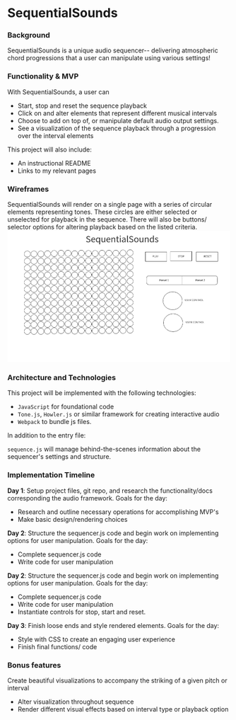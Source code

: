 # SequentialSounds

### Background

SequentialSounds is a unique audio sequencer-- delivering atmospheric chord progressions that a user can manipulate using various settings!


### Functionality & MVP  

With SequentialSounds, a user can

- Start, stop and reset the sequence playback
- Click on and alter elements that represent different musical intervals
- Choose to add on top of, or manipulate default audio output settings.
- See a visualization of the sequence playback through a progression over the interval elements

This project will also include:

- An instructional README
- Links to my relevant pages

### Wireframes

SequentialSounds will render on a single page with a series of circular elements representing tones. These circles are either selected or unselected for playback in the sequence.  There will also be buttons/ selector options for altering playback based on the listed criteria.
![wireframes](/assets/Wireframe.png)


### Architecture and Technologies


This project will be implemented with the following technologies:

- `JavaScript` for foundational code
- `Tone.js`, `Howler.js` or similar framework for creating interactive audio
- `Webpack` to bundle js files.

In addition to the entry file:

`sequence.js` will manage behind-the-scenes information about the sequencer's settings and structure.


### Implementation Timeline

**Day 1**: Setup project files, git repo, and research the functionality/docs corresponding the audio framework. 
Goals for the day:

- Research and outline necessary operations for accomplishing MVP's
- Make basic design/rendering choices

**Day 2**: Structure the sequencer.js code and begin work on implementing options for user manipulation.
Goals for the day:

- Complete sequencer.js code
- Write code for user manipulation

**Day 2**: Structure the sequencer.js code and begin work on implementing options for user manipulation.
Goals for the day:

- Complete sequencer.js code
- Write code for user manipulation
- Instantiate controls for stop, start and reset.


**Day 3**: Finish loose ends and style rendered elements.
Goals for the day:

- Style with CSS to create an engaging user experience
- Finish final functions/ code



### Bonus features

Create beautiful visualizations to accompany the striking of a given pitch or interval

- Alter visualization throughout sequence
- Render different visual effects based on interval type or playback option
